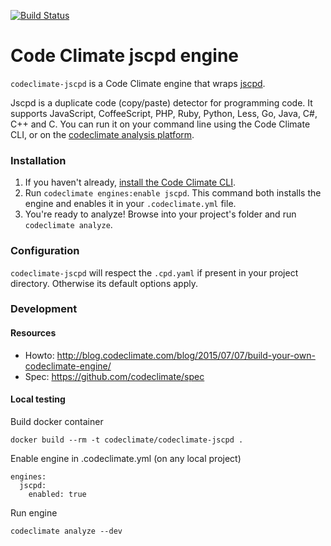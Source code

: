[![Build Status](https://travis-ci.org/masone/codeclimate-jscpd.svg?branch=master)](https://travis-ci.org/masone/codeclimate-jscpd)

# Code Climate jscpd engine

`codeclimate-jscpd` is a Code Climate engine that wraps [jscpd](https://www.npmjs.com/package/jscpd). 

Jscpd is a duplicate code (copy/paste) detector for programming code. It supports JavaScript, CoffeeScript, PHP, Ruby, Python, Less, Go, Java, C#, C++ and C. You can run it on your command line using the Code Climate CLI, or on the [codeclimate analysis platform](https://codeclimate.com).


### Installation

1. If you haven't already, [install the Code Climate CLI](https://github.com/codeclimate/codeclimate).
2. Run `codeclimate engines:enable jscpd`. This command both installs the engine and enables it in your `.codeclimate.yml` file.
3. You're ready to analyze! Browse into your project's folder and run `codeclimate analyze`.

### Configuration

`codeclimate-jscpd` will respect the `.cpd.yaml` if present in your project directory. Otherwise its default options apply.

### Development

#### Resources
 
* Howto: http://blog.codeclimate.com/blog/2015/07/07/build-your-own-codeclimate-engine/
* Spec: https://github.com/codeclimate/spec

#### Local testing

Build docker container
```
docker build --rm -t codeclimate/codeclimate-jscpd .
```

Enable engine in .codeclimate.yml (on any local project)
```
engines:
  jscpd:
    enabled: true
```

Run engine
```
codeclimate analyze --dev
```
